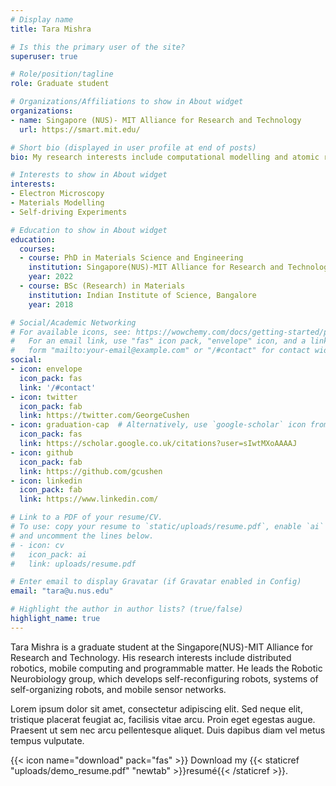 ```yaml
---
# Display name
title: Tara Mishra

# Is this the primary user of the site?
superuser: true

# Role/position/tagline
role: Graduate student

# Organizations/Affiliations to show in About widget
organizations:
- name: Singapore (NUS)- MIT Alliance for Research and Technology
  url: https://smart.mit.edu/

# Short bio (displayed in user profile at end of posts)
bio: My research interests include computational modelling and atomic resolution electron microscopy in materials.

# Interests to show in About widget
interests:
- Electron Microscopy
- Materials Modelling
- Self-driving Experiments

# Education to show in About widget
education:
  courses:
  - course: PhD in Materials Science and Engineering
    institution: Singapore(NUS)-MIT Alliance for Research and Technology
    year: 2022
  - course: BSc (Research) in Materials
    institution: Indian Institute of Science, Bangalore
    year: 2018

# Social/Academic Networking
# For available icons, see: https://wowchemy.com/docs/getting-started/page-builder/#icons
#   For an email link, use "fas" icon pack, "envelope" icon, and a link in the
#   form "mailto:your-email@example.com" or "/#contact" for contact widget.
social:
- icon: envelope
  icon_pack: fas
  link: '/#contact'
- icon: twitter
  icon_pack: fab
  link: https://twitter.com/GeorgeCushen
- icon: graduation-cap  # Alternatively, use `google-scholar` icon from `ai` icon pack
  icon_pack: fas
  link: https://scholar.google.co.uk/citations?user=sIwtMXoAAAAJ
- icon: github
  icon_pack: fab
  link: https://github.com/gcushen
- icon: linkedin
  icon_pack: fab
  link: https://www.linkedin.com/

# Link to a PDF of your resume/CV.
# To use: copy your resume to `static/uploads/resume.pdf`, enable `ai` icons in `params.toml`, 
# and uncomment the lines below.
# - icon: cv
#   icon_pack: ai
#   link: uploads/resume.pdf

# Enter email to display Gravatar (if Gravatar enabled in Config)
email: "tara@u.nus.edu"

# Highlight the author in author lists? (true/false)
highlight_name: true
---
```


Tara Mishra is a graduate student at the Singapore(NUS)-MIT Alliance for Research and Technology. His research interests include distributed robotics, mobile computing and programmable matter. He leads the Robotic Neurobiology group, which develops self-reconfiguring robots, systems of self-organizing robots, and mobile sensor networks.

Lorem ipsum dolor sit amet, consectetur adipiscing elit. Sed neque elit, tristique placerat feugiat ac, facilisis vitae arcu. Proin eget egestas augue. Praesent ut sem nec arcu pellentesque aliquet. Duis dapibus diam vel metus tempus vulputate.

{{< icon name="download" pack="fas" >}} Download my {{< staticref "uploads/demo_resume.pdf" "newtab" >}}resumé{{< /staticref >}}.
